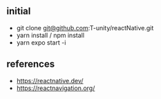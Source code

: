 ## initial

- git clone git@github.com:T-unity/reactNative.git
- yarn install / npm install
- yarn expo start -i 

## references

- https://reactnative.dev/
- https://reactnavigation.org/
